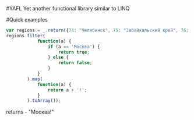 #YAFL
Yet another functional library similar to LINQ

#Quick examples
```javascript
var regions = _.return({74: "Челябинск", 75: "Забайкальский край", 76: "Ярославль", 77: "Москва", 78: "Санкт-Петербург"});
regions.filter(
    		function(a) {
    			if (a == 'Москва') {
    				return true;
    			} else {
    				return false;
    			}
    		}
    	).map(
    		function(a) {
    			return a + '!';
    		}
    	).toArray());
```
returns - "Москва!"